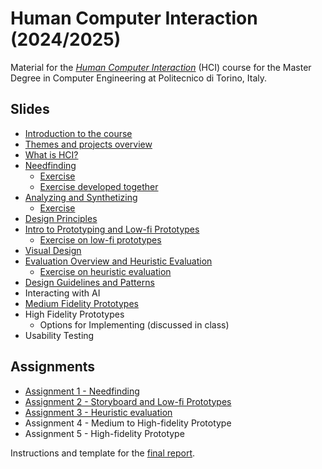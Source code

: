 # Human Computer Interaction (2024/2025)

Material for the _[Human Computer Interaction](https://github.com/polito-hci-2024)_ (HCI) course for the Master Degree in Computer Engineering at Politecnico di Torino, Italy.

## Slides

* [Introduction to the course](./slides/00-intro.pdf)
* [Themes and projects overview](./slides/00-themes-projects-overview.pdf)
* [What is HCI?](./slides/01-whatisHCI.pdf)
* [Needfinding](./slides/02-needfinding.pdf)
  * [Exercise](./slides/02b-needfinding-exercise.pdf)
  * [Exercise developed together](./slides/02b-needfinding-exercise.pdf)
* [Analyzing and Synthetizing](./slides/03-analyzing.pdf)
  * [Exercise](./slides/03b-analyzing-exercise.pdf)
* [Design Principles](./slides/04-design-principles.pdf)
* [Intro to Prototyping and Low-fi Prototypes](./slides/05-low-fi-prototypes.pdf)
  * [Exercise on low-fi prototypes](./slides/05b-low-fi-prototypes-exercise.pdf)
* [Visual Design](./slides/06-visual-design.pdf)
* [Evaluation Overview and Heuristic Evaluation](./slides/07-heuristic-evaluation.pdf)
  * [Exercise on heuristic evaluation](./slides/07b-heuristic-evaluation-exercise.pdf)
* [Design Guidelines and Patterns](./slides/08-design-guidelines-patterns.pdf)
* Interacting with AI
* [Medium Fidelity Prototypes](./slides/10-mid-fi-prototypes.pdf)
* High Fidelity Prototypes
  * Options for Implementing (discussed in class)
* Usability Testing


## Assignments
* [Assignment 1 - Needfinding](./assignments/A1-needfinding.pdf)
* [Assignment 2 - Storyboard and Low-fi Prototypes](./assignments/A2-storyboard-paper-prototypes.pdf)
* [Assignment 3 - Heuristic evaluation](./assignments/A3-heuristic-evaluation.pdf)
* Assignment 4 - Medium to High-fidelity Prototype
* Assignment 5 - High-fidelity Prototype

Instructions and template for the [final report](./assignments/final-report-instructions.pdf).
